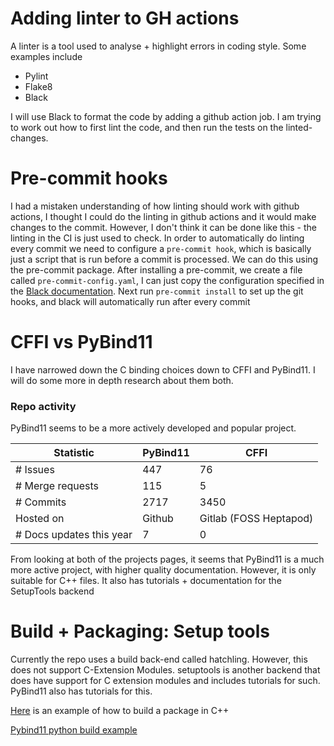 # Adding linter to GH actions
A linter is a tool used to analyse + highlight errors in coding style. Some examples include
* Pylint
* Flake8
* Black

I will use Black to format the code by adding a github action job. I am trying to work out how to first lint the code, and then run the tests on the linted-changes.

# Pre-commit hooks
I had a mistaken understanding of how linting should work with github actions, I thought I could do the linting in github actions and it would make changes to the commit. However, I don't think it can be done like this - the linting in the CI is just used to check. In order to automatically do linting every commit we need to configure a `pre-commit hook`, which is basically just a script that is run before a commit is processed.
We can do this using the pre-commit package. After installing a pre-commit, we create a file called `pre-commit-config.yaml`, I can just copy the configuration specified in the [Black documentation](https://black.readthedocs.io/en/stable/integrations/source_version_control.html).
Next run `pre-commit install` to set up the git hooks, and black will automatically run after every commit

# CFFI vs PyBind11
I have narrowed down the C binding choices down to CFFI and PyBind11. I will do some more in depth research about them both.

### Repo activity
PyBind11 seems to be a more actively developed and popular project.

| Statistic                | PyBind11 | CFFI                   |
|--------------------------|----------|------------------------|
| # Issues                 | 447      | 76                     |
| # Merge requests         | 115      | 5                      |
| # Commits                 | 2717     | 3450                  |
| Hosted on                | Github   | Gitlab (FOSS Heptapod) |
| # Docs updates this year | 7        | 0                      |
From looking at both of the projects pages, it seems that PyBind11 is a much more active project, with higher quality documentation. However, it is only suitable for C++ files. It also has tutorials + documentation for the SetupTools backend

# Build + Packaging: Setup tools
Currently the repo uses a build back-end called hatchling. However, this does not support C-Extension Modules. setuptools is another backend that does have support for C extension modules and includes tutorials for such. PyBind11 also has tutorials for this.

[Here](https://setuptools.pypa.io/en/latest/userguide/ext_modules.html) is an example of how to build a package in C++ 

[Pybind11 python build example](https://github.com/pybind/python_example)
